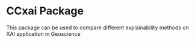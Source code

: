 # CCxai Package

This package can be used to compare different explainability methods on XAI application in Geoscience